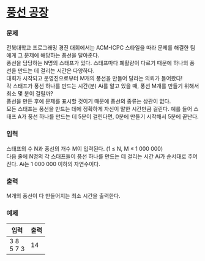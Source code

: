 # [풍선 공장](https://www.acmicpc.net/problem/15810)  
  
### 문제  
  
전북대학교 프로그래밍 경진 대회에서는 ACM-ICPC 스타일을 따라 문제를 해결한 팀에게 그 문제에 해당하는 풍선을 달아준다.  
풍선을 담당하는 N명의 스태프가 있다. 스태프마다 폐활량이 다르기 때문에 하나의 풍선을 만드는 데 걸리는 시간은 다양하다.  
대회가 시작되고 운영진으로부터 M개의 풍선을 만들어 달라는 의뢰가 들어왔다!  
각 스태프가 풍선 하나를 만드는 시간(분) Ai를 알고 있을 때, 풍선 M개를 만들기 위해서 최소 몇 분이 걸릴까?  
풍선을 만든 후에 문제를 표시할 것이기 때문에 풍선의 종류는 상관이 없다.  
모든 스태프는 풍선을 만드는 데에 정확하게 자신이 말한 시간만큼 걸린다. 예를 들어 스태프 A가 풍선 하나를 만드는 데 5분이 걸린다면, 0분에 만들기 시작해서 5분에 끝난다.  
  
### 입력  
  
스태프의 수 N과 풍선의 개수 M이 입력된다. (1 ≤ N, M ≤ 1 000 000)  
다음 줄에 N명의 각 스태프들이 풍선 하나를 만드는 데 걸리는 시간 Ai가 순서대로 주어진다. Ai는 1 000 000 이하의 자연수이다.  
  
### 출력  
  
M개의 풍선이 다 만들어지는 최소 시간을 출력한다.  
  
### 예제  
  
|입력|출력|
|---|---|
|3 8<br/>5 7 3|14|